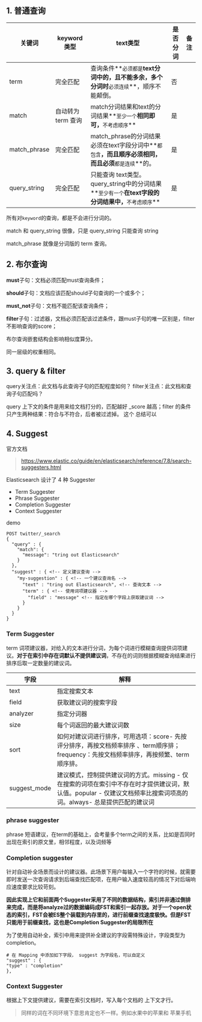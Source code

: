 ## 1. 普通查询

| 关键词       | keyword类型        | text类型                                                     | 是否分词 | 备注 |
| ------------ | ------------------ | ------------------------------------------------------------ | -------- | ---- |
| term         | 完全匹配           | 查询条件**`必须都是`**text分词中的，且不能多余，多个分词时**`必须连续`**，顺序不能颠倒。 | 否       |      |
| match        | 自动转为 term 查询 | match分词结果和text的分词结果**`至少一个`**相同即可，**`不考虑顺序`** | 是       |      |
| match_phrase | 完全匹配           | match_phrase的分词结果必须在text字段分词中**`都包含`**，而且顺序必须相同，而且必须**`都是连续`**的。 | 是       |      |
| query_string | 完全匹配           | 只能查询 text类型。query_string中的分词结果**`至少有一个`**在text字段的分词结果中，**`不考虑顺序`** | 是       |      |

所有对`keyword`的查询，都是不会进行分词的。

match 和 query_string 很像，只是 query_string 只能查询 string

match_phrase 就像是分词版的 term 查询。



## 2. 布尔查询

**must**子句：文档必须匹配must查询条件；

**should**子句：文档应该匹配should子句查询的一个或多个；

**must_not**子句：文档不能匹配该查询条件；

**filter**子句：过滤器，文档必须匹配该过滤条件，跟must子句的唯一区别是，filter不影响查询的score；

布尔查询嵌套结构会影响相似度算分。

同一层级的权重相同。

## 3. query & filter

query关注点：此文档与此查询子句的匹配程度如何？
filter关注点：此文档和查询子句匹配吗？

query 上下文的条件是用来给文档打分的，匹配越好 _score 越高；filter 的条件只产生两种结果：符合与不符合，后者被过滤掉。 这个 总结可以

## 4. Suggest

官方文档

> https://www.elastic.co/guide/en/elasticsearch/reference/7.8/search-suggesters.html

Elasticsearch 设计了 4 种 Suggester

- Term Suggester
- Phrase Suggester
- Completion Suggester
- Context Suggester



demo

```shell
POST twitter/_search
{
  "query" : {
    "match": {
      "message": "tring out Elasticsearch"
    }
  },
  "suggest" : { <!-- 定义建议查询 -->
    "my-suggestion" : { <!-- 一个建议查询名 -->
      "text" : "tring out Elasticsearch", <!-- 查询文本 -->
      "term" : { <!-- 使用词项建议器 -->
        "field" : "message" <!-- 指定在哪个字段上获取建议词 -->
      }
    }
  }
}
```



### Term Suggester

term 词项建议器，对给入的文本进行分词，为每个词进行模糊查询提供词项建议。**对于在索引中存在词默认不提供建议词**，不存在的词则根据模糊查询结果进行排序后取一定数量的建议词。

| 字段         | 解释                                                         |
| ------------ | ------------------------------------------------------------ |
| text         | 指定搜索文本                                                 |
| field        | 获取建议词的搜索字段                                         |
| analyzer     | 指定分词器                                                   |
| size         | 每个词返回的最大建议词数                                     |
| sort         | 如何对建议词进行排序，可用选项：score- 先按评分排序，再按文档频率排序 、term顺序排；frequency：先按文档频率排序，再按频繁、term顺序排。 |
| suggest_mode | 建议模式，控制提供建议词的方式。missing - 仅在搜索的词项在索引中不存在时才提供建议词，默认值。popular - 仅建议文档频率比搜索词项高的词。always- 总是提供匹配的建议词 |

### phrase suggester

phrase 短语建议，在term的基础上，会考量多个term之间的关系，比如是否同时出现在索引的原文里，相邻程度，以及词频等



### Completion suggester 

针对自动补全场景而设计的建议器。此场景下用户每输入一个字符的时候，就需要即时发送一次查询请求到后端查找匹配项，在用户输入速度较高的情况下对后端响应速度要求比较苛刻。

**因此实现上它和前面两个Suggester采用了不同的数据结构，索引并非通过倒排来完成，而是将analyze过的数据编码成FST和索引一起存放。对于一个open状态的索引，FST会被ES整个装载到内存里的，进行前缀查找速度极快。但是FST只能用于前缀查找，这也是Completion Suggester的局限所在**

 为了使用自动补全，索引中用来提供补全建议的字段需特殊设计，字段类型为 completion。

```shell
# 在 Mapping 中添加如下字段， suggest 为字段名，可以自定义
"suggest" : {
"type" : "completion"
},
```



### Context Suggester

根据上下文提供建议，需要在索引文档时，写入每个文档的 上下文才行。

> 同样的词在不同环境下意思肯定也不一样。例如水果中的苹果和 苹果手机

